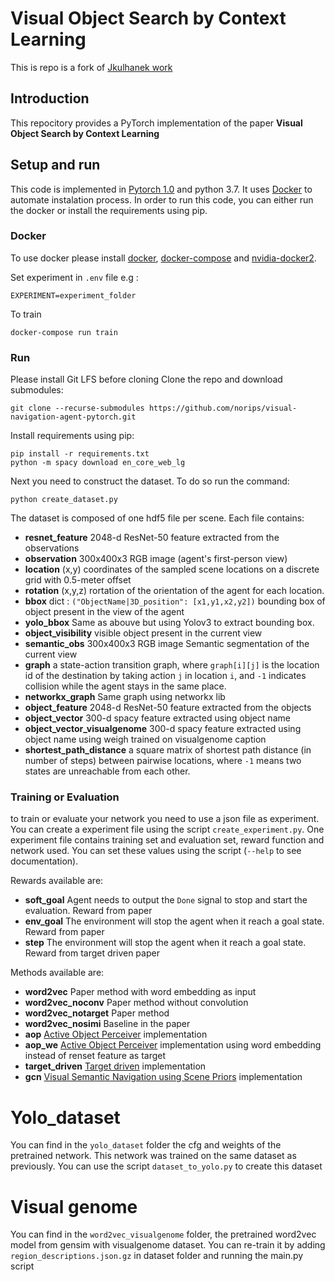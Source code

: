 # Visual Object Search by Context Learning
This is repo is a fork of [Jkulhanek work](https://github.com/jkulhanek/visual-navigation-agent-pytorch)

## Introduction

This repocitory provides a PyTorch implementation of the paper **Visual Object Search by Context Learning**

## Setup and run
This code is implemented in [Pytorch 1.0](https://pytorch.org/) and python 3.7. It uses [Docker](http://docker.com/) to automate instalation process. In order to run this code, you can either run the docker or install the requirements using pip.

### Docker
To use docker please install [docker](https://docs.docker.com/install/), [docker-compose](https://docs.docker.com/compose/install/) and [nvidia-docker2](https://github.com/NVIDIA/nvidia-docker#upgrading-with-nvidia-docker2-deprecated).

Set experiment in `.env` file e.g :

    EXPERIMENT=experiment_folder

To train 

    docker-compose run train

### Run

Please install Git LFS before cloning 
Clone the repo and download submodules:

    git clone --recurse-submodules https://github.com/norips/visual-navigation-agent-pytorch.git

Install requirements using pip:

    pip install -r requirements.txt
    python -m spacy download en_core_web_lg

Next you need to construct the dataset. To do so run the command:
    
    python create_dataset.py

The dataset is composed of one hdf5 file per scene.
Each file contains:
- **resnet_feature** 2048-d ResNet-50 feature extracted from the observations
- **observation** 300x400x3 RGB image (agent's first-person view)
- **location** (x,y) coordinates of the sampled scene locations on a discrete grid with 0.5-meter offset
- **rotation** (x,y,z) rortation of the orientation of the agent for each location.
- **bbox** dict : `("ObjectName|3D_position": [x1,y1,x2,y2])` bounding box of object present in the view of the agent 
- **yolo_bbox** Same as abouve but using Yolov3 to extract bounding box.
- **object_visibility** visible object present in the current view
- **semantic_obs** 300x400x3 RGB image Semantic segmentation of the current view
- **graph** a state-action transition graph, where `graph[i][j]` is the location id of the destination by taking action `j` in location `i`, and `-1` indicates collision while the agent stays in the same place.
- **networkx_graph** Same graph using networkx lib
- **object_feature** 2048-d ResNet-50 feature extracted from the objects
- **object_vector** 300-d spacy feature extracted using object name
- **object_vector_visualgenome** 300-d spacy feature extracted using object name using weigh trained on visualgenome caption
- **shortest_path_distance** a square matrix of shortest path distance (in number of steps) between pairwise locations, where `-1` means two states are unreachable from each other.
  
### Training or Evaluation
to train or evaluate your network you need to use a json file as experiment. You can create a experiment file using the script `create_experiment.py`. One experiment file contains training set and evaluation set, reward function and network used. You can set these values using the script (``--help`` to see documentation).

Rewards available are:
- **soft_goal** Agent needs to output the ``Done`` signal to stop and start the evaluation. Reward from paper
- **env_goal** The environment will stop the agent when it reach a goal state. Reward from paper
- **step** The environment will stop the agent when it reach a goal state. Reward from target driven paper

Methods available are:
- **word2vec** Paper method with word embedding as input
- **word2vec_noconv** Paper method without convolution
- **word2vec_notarget** Paper method
- **word2vec_nosimi** Baseline in the paper
- **aop** [Active Object Perceiver](https://arxiv.org/abs/1807.11174) implementation
- **aop_we** [Active Object Perceiver](https://arxiv.org/abs/1807.11174) implementation using word embedding instead of renset feature as target
- **target_driven** [Target driven](https://arxiv.org/abs/1609.05143) implementation
- **gcn** [Visual Semantic Navigation using Scene Priors](https://arxiv.org/abs/1810.06543) implementation 

# Yolo_dataset

You can find in the `yolo_dataset` folder the cfg and weights of the pretrained network. This network was trained on the same dataset as previously. You can use the script `dataset_to_yolo.py` to create this dataset

# Visual genome

You can find in the `word2vec_visualgenome` folder, the pretrained word2vec model from gensim with visualgenome dataset. You can re-train it by adding `region_descriptions.json.gz` in dataset folder and running the main.py script
